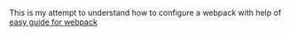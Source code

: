This is my attempt to understand how to configure a webpack with help of [easy guide for webpack](https://codeburst.io/easy-guide-for-webpack-2-0-from-scratch-fe508a3ce44e)
